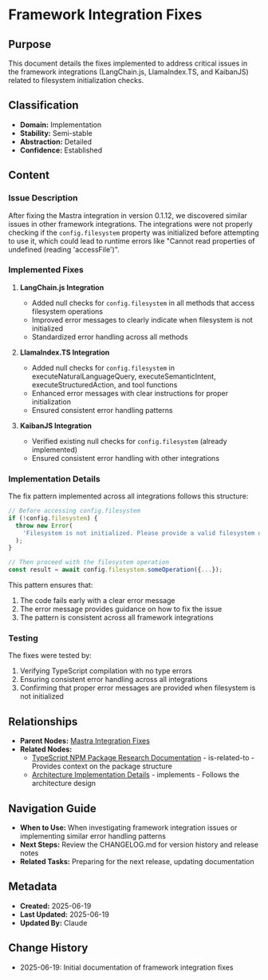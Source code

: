 # Framework Integration Fixes

## Purpose

This document details the fixes implemented to address critical issues in the framework integrations (LangChain.js, LlamaIndex.TS, and KaibanJS) related to filesystem initialization checks.

## Classification

- **Domain:** Implementation
- **Stability:** Semi-stable
- **Abstraction:** Detailed
- **Confidence:** Established

## Content

### Issue Description

After fixing the Mastra integration in version 0.1.12, we discovered similar issues in other framework integrations. The integrations were not properly checking if the `config.filesystem` property was initialized before attempting to use it, which could lead to runtime errors like "Cannot read properties of undefined (reading 'accessFile')".

### Implemented Fixes

1. **LangChain.js Integration**

   - Added null checks for `config.filesystem` in all methods that access filesystem operations
   - Improved error messages to clearly indicate when filesystem is not initialized
   - Standardized error handling across all methods

2. **LlamaIndex.TS Integration**

   - Added null checks for `config.filesystem` in executeNaturalLanguageQuery, executeSemanticIntent, executeStructuredAction, and tool functions
   - Enhanced error messages with clear instructions for proper initialization
   - Ensured consistent error handling patterns

3. **KaibanJS Integration**
   - Verified existing null checks for `config.filesystem` (already implemented)
   - Ensured consistent error handling with other integrations

### Implementation Details

The fix pattern implemented across all integrations follows this structure:

```typescript
// Before accessing config.filesystem
if (!config.filesystem) {
  throw new Error(
    'Filesystem is not initialized. Please provide a valid filesystem or workingDirectory.'
  );
}

// Then proceed with the filesystem operation
const result = await config.filesystem.someOperation({...});
```

This pattern ensures that:

1. The code fails early with a clear error message
2. The error message provides guidance on how to fix the issue
3. The pattern is consistent across all framework integrations

### Testing

The fixes were tested by:

1. Verifying TypeScript compilation with no type errors
2. Ensuring consistent error handling across all integrations
3. Confirming that proper error messages are provided when filesystem is not initialized

## Relationships

- **Parent Nodes:** [Mastra Integration Fixes](./mastra_integration_fixes.md)
- **Related Nodes:**
  - [TypeScript NPM Package Research Documentation](./typescript_npm_research_documentation.md) - is-related-to - Provides context on the package structure
  - [Architecture Implementation Details](../../architecture/implementation_details.md) - implements - Follows the architecture design

## Navigation Guide

- **When to Use:** When investigating framework integration issues or implementing similar error handling patterns
- **Next Steps:** Review the CHANGELOG.md for version history and release notes
- **Related Tasks:** Preparing for the next release, updating documentation

## Metadata

- **Created:** 2025-06-19
- **Last Updated:** 2025-06-19
- **Updated By:** Claude

## Change History

- 2025-06-19: Initial documentation of framework integration fixes
